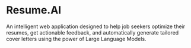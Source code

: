 # Resume.AI
An intelligent web application designed to help job seekers optimize their resumes, get actionable feedback, and automatically generate tailored cover letters using the power of Large Language Models.
